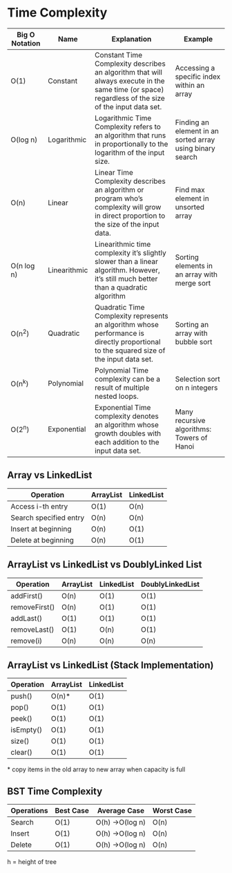 # Time Complexity

| Big O Notation   | Name         | Explanation                                                  | Example                                                   |
| ---------------- | ------------ | ------------------------------------------------------------ | --------------------------------------------------------- |
| O(1)             | Constant     | Constant Time Complexity describes an algorithm that will always execute in the same time (or space) regardless of the size of the input data set. | Accessing a specific index within an array                |
| O(log n)         | Logarithmic  | Logarithmic Time Complexity refers to an algorithm that runs in proportionally to the logarithm of the input size. | Finding an element in an sorted array using binary search |
| O(n)             | Linear       | Linear Time Complexity describes an algorithm or program who’s complexity will grow in direct proportion to the size of the input data. | Find max element in unsorted array                        |
| O(n log n)       | Linearithmic | Linearithmic time complexity it’s slightly slower than a linear algorithm. However, it’s still much better than a quadratic algorithm | Sorting elements in an array with merge sort              |
| O(n<sup>2</sup>)          | Quadratic    | Quadratic Time Complexity represents an algorithm whose performance is directly proportional to the squared size of the input data set. | Sorting an array with bubble sort                         |
| O(n<sup>k</sup>) | Polynomial   | Polynomial Time complexity can be a result of multiple nested loops. | Selection sort on n integers                              |
| O(2<sup>n</sup>) | Exponential  | Exponential Time complexity denotes an algorithm whose growth doubles with each addition to the input data set. | Many recursive algorithms: Towers of Hanoi                |



## Array vs LinkedList 

| Operation              | ArrayList | LinkedList |
| ---------------------- | --------- | ---------- |
| Access i-th entry      | O(1)      | O(n)       |
| Search specified entry | O(n)      | O(n)       |
| Insert at beginning    | O(n)      | O(1)       |
| Delete at beginning    | O(n)      | O(1)       |



## ArrayList vs LinkedList vs DoublyLinked List

| Operation     | ArrayList | LinkedList | DoublyLinkedList |
| ------------- | --------- | ---------- | ---------------- |
| addFirst()    | O(n)      | O(1)       | O(1)             |
| removeFirst() | O(n)      | O(1)       | O(1)             |
| addLast()     | O(1)      | O(1)       | O(1)             |
| removeLast()  | O(1)      | O(n)       | O(1)             |
| remove(i)     | O(n)      | O(n)       | O(n)             |



## ArrayList vs LinkedList  (Stack Implementation)

| Operation | ArrayList | LinkedList |
| --------- | --------- | ---------- |
| push()    | O(n)*     | O(1)       |
| pop()     | O(1)      | O(1)       |
| peek()    | O(1)      | O(1)       |
| isEmpty() | O(1)      | O(1)       |
| size()    | O(1)      | O(1)       |
| clear()   | O(1)      | O(1)       |

\* copy items in the old array to new array when capacity is full



## BST Time Complexity

| Operations | Best Case | Average Case         | Worst Case |
| ---------- | --------- | -------------------- | ---------- |
| Search     | O(1)      | O(h) &#8594;O(log n) | O(n)       |
| Insert     | O(1)      | O(h) &#8594;O(log n) | O(n)       |
| Delete     | O(1)      | O(h) &#8594;O(log n) | O(n)       |

h = height of tree